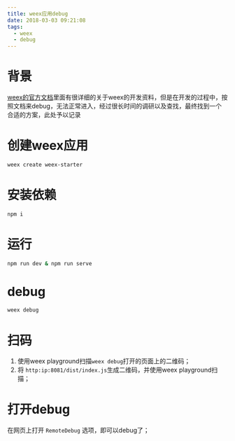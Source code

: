 ```yaml
---
title: weex应用debug
date: 2018-03-03 09:21:08
tags:
  - weex
  - debug
---
```

# 背景
[weex的官方文档](https://weex.apache.org/cn/guide/set-up-env.html)里面有很详细的关于weex的开发资料，但是在开发的过程中，按照文档来debug，无法正常进入，经过很长时间的调研以及查找，最终找到一个合适的方案，此处予以记录
# 创建weex应用
```bash
weex create weex-starter
```

# 安装依赖
```bash
npm i
```

# 运行
```bash
npm run dev & npm run serve
```

# debug	
```bash
weex debug
```

# 扫码
1. 使用weex playground扫描`weex debug`打开的页面上的二维码；
2. 将 `http:ip:8081/dist/index.js`生成二维码，并使用weex playground扫描；

# 打开debug
在网页上打开 `RemoteDebug` 选项，即可以debug了； 